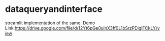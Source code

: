 # dataqueryandinterface
streamlit implementation of the same.
Demo Link:https://drive.google.com/file/d/12Yt6pGe0uInX3ff0L1bSrzPDiglFCkLY/view
